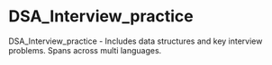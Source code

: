 # DSA_Interview_practice
DSA_Interview_practice - Includes data structures and key interview problems. Spans across multi languages.
